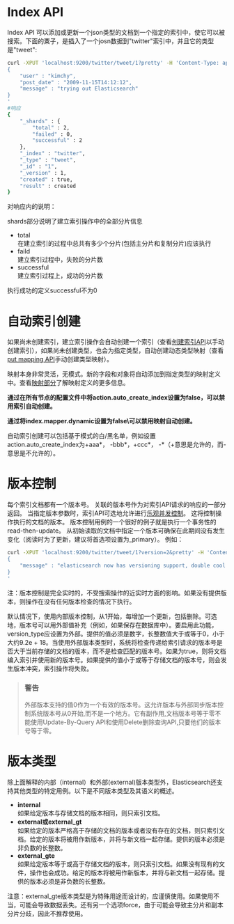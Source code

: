 # Index API
Index API 可以添加或更新一个json类型的文档到一个指定的索引中，使它可以被搜索。下面的粟子，是插入了一个josn数据到"twitter"索引中，并且它的类型是"tweet":

```sh
curl -XPUT 'localhost:9200/twitter/tweet/1?pretty' -H 'Content-Type: application/json' -d'
{
    "user" : "kimchy",
    "post_date" : "2009-11-15T14:12:12",
    "message" : "trying out Elasticsearch"
}
'
#响应
{
    "_shards" : {
        "total" : 2,
        "failed" : 0,
        "successful" : 2
    },
    "_index" : "twitter",
    "_type" : "tweet",
    "_id" : "1",
    "_version" : 1,
    "created" : true,
    "result" : created
}
```

对响应内的说明：

shards部分说明了建立索引操作中的全部分片信息

* total   
 在建立索引的过程中总共有多少个分片(包括主分片和复制分片)应该执行
* faild  
 建立索引过程中，失败的分片数
* successful  
建立索引过程上，成功的分片数

执行成功的定义successful不为0

# 自动索引创建
如果尚未创建索引，建立索引操作会自动创建一个索引（查看[创建索引API]()以手动创建索引），如果尚未创建类型，也会为指定类型，自动创建动态类型映射（查看[put mapping API]()手动创建类型映射）。

映射本身非常灵活，无模式。新的字段和对象将自动添加到指定类型的映射定义中。查看[映射部分]()了解映射定义的更多信息。

**通过在所有节点的配置文件中将action.auto_create_index设置为false，可以禁用索引自动创建。**

**通过将index.mapper.dynamic设置为false\可以禁用映射自动创建。**

自动索引创建可以包括基于模式的白/黑名单，例如设置 action.auto_create_index为+aaa*， -bbb*，+ccc*， -*（+意思是允许的，而-意思是不允许的）。

# 版本控制
每个索引文档都有一个版本号。 关联的版本号作为对索引API请求的响应的一部分返回。 当指定版本参数时，索引API可选地允许进行[乐观并发控制]()。 这将控制操作执行的文档的版本。 版本控制用例的一个很好的例子就是执行一个事务性的read-then-update。 从初始读取的文档中指定一个版本可确保在此期间没有发生变化（阅读时为了更新，建议将首选项设置为_primary）。 例如：

```sh
curl -XPUT 'localhost:9200/twitter/tweet/1?version=2&pretty' -H 'Content-Type: application/json' -d'
{
    "message" : "elasticsearch now has versioning support, double cool!"
}
'
```
注：版本控制是完全实时的，不受搜索操作的近实时方面的影响。如果没有提供版本，则操作在没有任何版本检查的情况下执行。

默认情况下，使用内部版本控制，从1开始，每增加一个更新，包括删除。可选地，版本号可以用外部值补充（例如，如果保存在数据库中）。要启用此功能，version_type应设置为外部。提供的值必须是数字，长整数值大于或等于0，小于大约9.2e + 18。当使用外部版本类型时，系统将检查传递给索引请求的版本号是否大于当前存储的文档的版本，而不是检查匹配的版本号。如果为true，则将文档编入索引并使用新的版本号。如果提供的值小于或等于存储文档的版本号，则会发生版本冲突，索引操作将失败。

> ### 警告
> 外部版本支持的值0作为一个有效的版本号。这允许版本与外部同步版本控制系统版本号从0开始,而不是一个地方。它有副作用,文档版本号等于零不能使用Update-By-Query API和使用Delete删除查询API,只要他们的版本号等于零。

# 版本类型
除上面解释的内部（internal）和外部(external)版本类型外，Elasticsearch还支持其他类型的特定用例。以下是不同版本类型及其语义的概述。

* **internal**  
如果给定版本与存储文档的版本相同，则只索引文档。
* **external或external\_gt**  
如果给定的版本严格高于存储的文档的版本或者没有存在的文档，则只索引文档。给定的版本将被用作新版本，并将与新文档一起存储。提供的版本必须是非负数的长整数。
* **external\_gte**  
如果给定版本等于或高于存储文档的版本，则只索引文档。如果没有现有的文件，操作也会成功。给定的版本将被用作新版本，并将与新文档一起存储。提供的版本必须是非负数的长整数。

注意：external\_gte版本类型是为特殊用途而设计的，应谨慎使用。如果使用不当，可能会导致数据丢失。还有另一个选项force，由于可能会导致主分片和副本分片分歧，因此不推荐使用。

